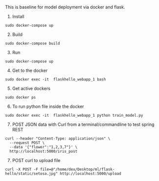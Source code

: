 This is baseline for model deployment via docker and flask.


1. Install
```
sudo docker-compose up
```

2. Build
```
sudo docker-compose build
```

3. Run
```
sudo docker-compose up
```

4. Get to the docker
```
sudo docker exec -it  flaskhello_webapp_1 bash
```

5. Get active dockers
```
sudo docker ps
```

6. To run python file inside the docker
```
sudo docker exec -it  flaskhello_webapp_1 python train_model.py
```

7. POST JSON data with Curl from a terminal/commandline to test spring REST
```
curl --header "Content-Type: application/json" \
  --request POST \
  --data '{"flower":"1,2,3,7"}' \
  http://localhost:5000/iris_post
```

7. POST curl to upload file
```
curl -X POST -F file=@"/home/dex/Desktop/ml/flask-hello/static/setosa.jpg" http://localhost:5000/upload
```
